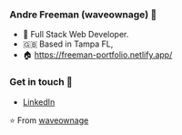 ### Andre Freeman (waveownage) :wave:

- 🔭 Full Stack Web Developer.
- 🇬🇧 Based in Tampa FL,
- 🏠 https://freeman-portfolio.netlify.app/

### Get in touch 📧

- [LinkedIn](https://www.linkedin.com/in/andre-freeman/)


⭐️ From [waveownage](https://github.com/waveownage)
